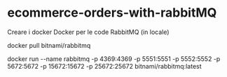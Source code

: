 # ecommerce-orders-with-rabbitMQ


Creare i docker
Docker per le code RabbitMQ (in locale)

docker pull bitnami/rabbitmq

docker run --name  rabbitmq -p 4369:4369 -p 5551:5551 -p 5552:5552 -p 5672:5672 -p 15672:15672 -p 25672:25672 bitnami/rabbitmq:latest
